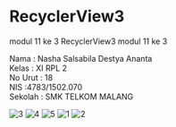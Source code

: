 # RecyclerView3
modul 11 ke 3
 RecyclerView3
modul 11 ke 3


Nama : Nasha Salsabila Destya Ananta 
<br>
Kelas : XI RPL 2 
<br>
No Urut : 18 
<br>
NIS :4783/1502.070
<br>
Sekolah : SMK TELKOM MALANG 

![3](https://cloud.githubusercontent.com/assets/22131446/21590950/9176dcca-d132-11e6-855f-5abf15245963.jpeg)
![4](https://cloud.githubusercontent.com/assets/22131446/21590951/91a3361c-d132-11e6-82fb-7f61629300b5.jpeg)
![5](https://cloud.githubusercontent.com/assets/22131446/21590953/91cb6cfe-d132-11e6-9b35-02aed3549ea7.jpeg)
![1](https://cloud.githubusercontent.com/assets/22131446/21590952/91cb2564-d132-11e6-84dc-bac7f4d9a82e.jpeg)
![2](https://cloud.githubusercontent.com/assets/22131446/21590954/91cc88a0-d132-11e6-8dea-6bdb9a892914.jpeg)
